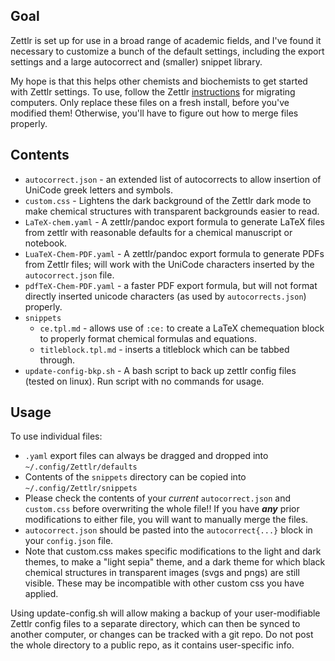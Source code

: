 ## Goal
Zettlr is set up for use in a broad range of academic fields, and I've found it necessary to customize a bunch of the default settings, including the export settings and a large autocorrect and (smaller) snippet library.

My hope is that this helps other chemists and biochemists to get started with Zettlr settings. To use, follow the Zettlr [instructions](https://docs.zettlr.com/en/reference/migrating/) for migrating computers. Only replace these files on a fresh install, before you've modified them! Otherwise, you'll have to figure out how to merge files properly.

## Contents
- `autocorrect.json` - an extended list of autocorrects to allow insertion of UniCode greek letters and symbols.
- `custom.css` - Lightens the dark background of the Zettlr dark mode to make chemical structures with transparent backgrounds easier to read.
- `LaTeX-chem.yaml` - A zettlr/pandoc export formula to generate LaTeX files from zettlr with reasonable defaults for a chemical manuscript or notebook. 
- `LuaTeX-Chem-PDF.yaml` - A zettlr/pandoc export formula to generate PDFs from Zettlr files; will work with the UniCode characters inserted by the `autocorrect.json` file.
- `pdfTeX-Chem-PDF.yaml` - a faster PDF export formula, but will not format directly inserted unicode characters (as used by `autocorrects.json`) properly.  
- `snippets`
  - `ce.tpl.md` - allows use of `:ce:` to create a LaTeX chemequation block to properly format chemical formulas and equations.
  - `titleblock.tpl.md` - inserts a titleblock which can be tabbed through. 
- `update-config-bkp.sh` - A bash script to back up zettlr config files (tested on linux). Run script with no commands for usage.

## Usage
To use individual files:
- `.yaml` export files can always be dragged and dropped into `~/.config/Zettlr/defaults`
- Contents of the `snippets` directory can be copied into `~/.config/Zettlr/snippets`
- Please check the contents of your *current* `autocorrect.json` and `custom.css` before overwriting the whole file!! If you have ***any*** prior modifications to either file, you will want to manually merge the files.
- `autocorrect.json` should be pasted into the `autocorrect{...}` block in your `config.json` file.
- Note that custom.css makes specific modifications to the light and dark themes, to make a "light sepia" theme, and a dark theme for which black chemical structures in transparent images (svgs and pngs) are still visible. These may be incompatible with other custom css you have applied.

Using update-config.sh will allow making a backup of your user-modifiable Zettlr config files to a separate directory, which can then be synced to another computer, or changes can be tracked with a git repo. Do not post the whole directory to a public repo, as it contains user-specific info.
